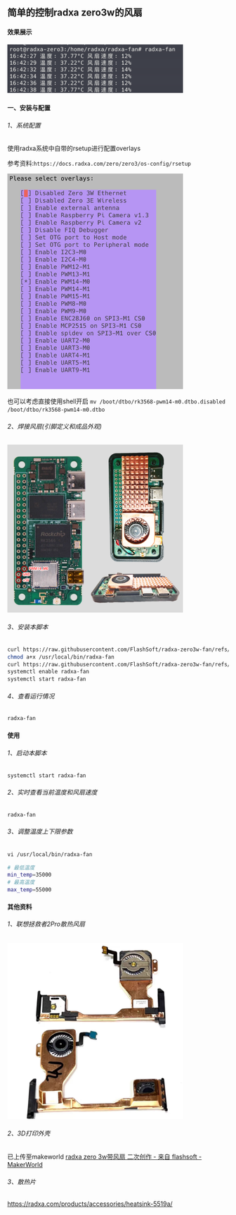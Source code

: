 ## 简单的控制radxa zero3w的风扇

#### 效果展示

<img title="" src="./assets/p1.png" alt="使用效果" width="400">

#### 一、安装与配置

###### 1、系统配置

使用radxa系统中自带的rsetup进行配置overlays

参考资料:`https://docs.radxa.com/zero/zero3/os-config/rsetup`

<img title="" src="./assets/p2.png" alt="配置" width="400">

也可以考虑直接使用shell开启
`mv /boot/dtbo/rk3568-pwm14-m0.dtbo.disabled /boot/dtbo/rk3568-pwm14-m0.dtbo`

###### 2、焊接风扇(引脚定义和成品外观)

<img title="" src="./assets/p0.png" alt="引脚定义" width="400">

###### 3、安装本脚本

```bash
curl https://raw.githubusercontent.com/FlashSoft/radxa-zero3w-fan/refs/heads/main/radxa-fan > /usr/local/bin/radxa-fan
chmod a+x /usr/local/bin/radxa-fan
curl https://raw.githubusercontent.com/FlashSoft/radxa-zero3w-fan/refs/heads/main/radxa-fan.service > /etc/systemd/system/radxa-fan.service
systemctl enable radxa-fan
systemctl start radxa-fan
```

###### 4、查看运行情况

```bash
radxa-fan
```

#### 使用

###### 1、启动本脚本

`systemctl start radxa-fan`

###### 2、实时查看当前温度和风扇速度

`radxa-fan`

###### 3、调整温度上下限参数

`vi /usr/local/bin/radxa-fan`

```bash
# 最低温度
min_temp=35000
# 最高温度
max_temp=55000
```

#### 其他资料

###### 1、联想拯救者2Pro散热风扇

<img title="" src="./assets/p3.jpg" alt="风扇" width="400">

###### 2、3D打印外壳

已上传至makeworld [radxa zero 3w带风扇 二次创作 - 来自 flashsoft - MakerWorld](https://makerworld.com.cn/zh/models/695174)

###### 3、散热片

https://radxa.com/products/accessories/heatsink-5519a/
